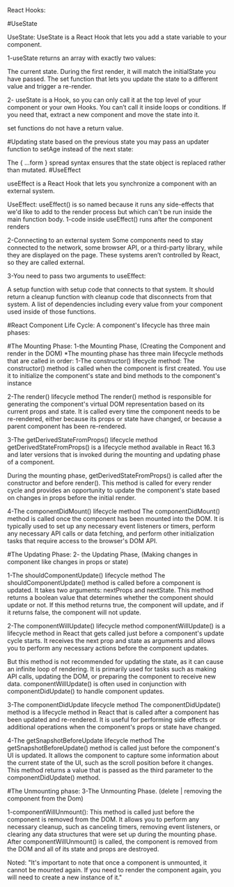 React Hooks: 

#UseState

UseState: UseState is a React Hook that lets you add a state variable to your component.

1-useState returns an array with exactly two values:

The current state. During the first render, it will match the initialState you have passed.
The set function that lets you update the state to a different value and trigger a re-render.

2- useState is a Hook, so you can only call it at the top level of your component or your own Hooks. You can’t call it inside loops or conditions. If you need that, extract a new component and move the state into it.

set functions do not have a return value.

#Updating state based on the previous state 
you may pass an updater function to setAge instead of the next state:


 The { ...form } spread syntax ensures that the state object is replaced rather than mutated.
#UseEffect

useEffect is a React Hook that lets you synchronize a component with an external system.



UseEffect: useEffect() is so named because it runs any side-effects that we'd like to add to the render process but which can't be run inside the main function body. 
1-code inside useEffect() runs after the component renders

2-Connecting to an external system 
Some components need to stay connected to the network, some browser API, or a third-party library, while they are displayed on the page. These systems aren’t controlled by React, so they are called external.

3-You need to pass two arguments to useEffect:

A setup function with setup code that connects to that system.
It should return a cleanup function with cleanup code that disconnects from that system.
A list of dependencies including every value from your component used inside of those functions.


#React Component Life Cycle:
A component's lifecycle has three main phases: 

#The Mounting Phase:
1-the Mounting Phase, (Creating the Component and render in the DOM)
*The mounting phase has three main lifecycle methods that are called in order:
1-The constructor() lifecycle method:
The constructor() method is called when the component is first created. You use it to initialize the component's state and bind methods to the component's instance

2-The render() lifecycle method
The render() method is responsible for generating the component's virtual DOM representation based on its current props and state. It is called every time the component needs to be re-rendered, either because its props or state have changed, or because a parent component has been re-rendered.

3-The getDerivedStateFromProps() lifecycle method
getDerivedStateFromProps() is a lifecycle method available in React 16.3 and later versions that is invoked during the mounting and updating phase of a component.

During the mounting phase, getDerivedStateFromProps() is called after the constructor and before render(). This method is called for every render cycle and provides an opportunity to update the component's state based on changes in props before the initial render.

4-The componentDidMount() lifecycle method
The componentDidMount() method is called once the component has been mounted into the DOM. It is typically used to set up any necessary event listeners or timers, perform any necessary API calls or data fetching, and perform other initialization tasks that require access to the browser's DOM API.



#The Updating Phase:
2- the Updating Phase, (Making changes in component like changes in props or state)

1-The shouldComponentUpdate() lifecycle method
The shouldComponentUpdate()  method is called before a component is updated. It takes two arguments: nextProps and nextState. This method returns a boolean value that determines whether the component should update or not. If this method returns true, the component will update, and if it returns false, the component will not update.

2-The componentWillUpdate() lifecycle method
componentWillUpdate() is a lifecycle method in React that gets called just before a component's update cycle starts. It receives the next prop and state as arguments and allows you to perform any necessary actions before the component updates.

But this method is not recommended for updating the state, as it can cause an infinite loop of rendering. It is primarily used for tasks such as making API calls, updating the DOM, or preparing the component to receive new data. componentWillUpdate() is often used in conjunction with componentDidUpdate() to handle component updates.


3-The componentDidUpdate lifecycle method
The componentDidUpdate() method is a lifecycle method in React that is called after a component has been updated and re-rendered. It is useful for performing side effects or additional operations when the component's props or state have changed.

4-The getSnapshotBeforeUpdate lifecycle method
The getSnapshotBeforeUpdate() method is called just before the component's UI is updated. It allows the component to capture some information about the current state of the UI, such as the scroll position before it changes. This method returns a value that is passed as the third parameter to the componentDidUpdate() method.


#The Unmounting phase:
3-The Unmounting Phase. (delete | removing the component from the Dom)

1-componentWillUnmount(): This method is called just before the component is removed from the DOM. It allows you to perform any necessary cleanup, such as canceling timers, removing event listeners, or clearing any data structures that were set up during the mounting phase.
After componentWillUnmount() is called, the component is removed from the DOM and all of its state and props are destroyed.

Noted: "It's important to note that once a component is unmounted, it cannot be mounted again. If you need to render the component again, you will need to create a new instance of it."

